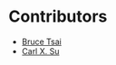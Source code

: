 Contributors
============

* [Bruce Tsai](https://github.com/wagamama)
* [Carl X. Su](https://github.com/bcbcarl)
